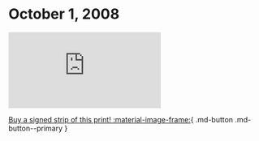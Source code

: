 # October 1, 2008

![](https://www.achewood.com/comic.php?date=10012008)

[Buy a signed strip of this print! :material-image-frame:](https://achewood-holiday-pop-up.myshopify.com/products/strip#10012008){ .md-button .md-button--primary }
